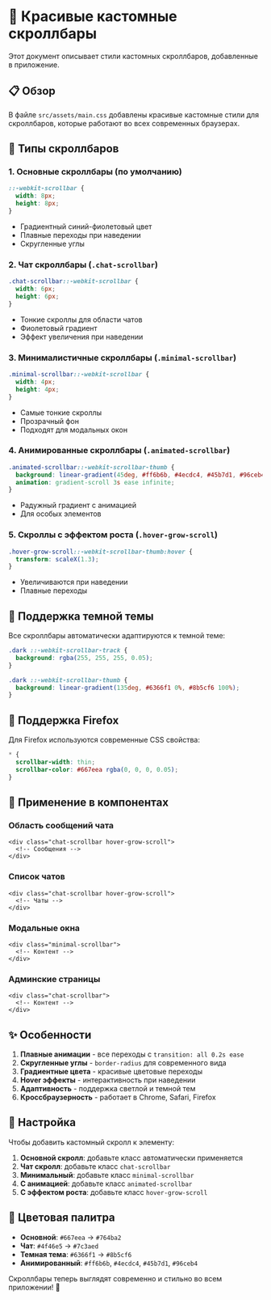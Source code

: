 # 🎨 Красивые кастомные скроллбары

Этот документ описывает стили кастомных скроллбаров, добавленные в приложение.

## 📋 Обзор

В файле `src/assets/main.css` добавлены красивые кастомные стили для скроллбаров, которые работают во всех современных браузерах.

## 🎯 Типы скроллбаров

### 1. **Основные скроллбары** (по умолчанию)
```css
::-webkit-scrollbar {
  width: 8px;
  height: 8px;
}
```
- Градиентный синий-фиолетовый цвет
- Плавные переходы при наведении
- Скругленные углы

### 2. **Чат скроллбары** (`.chat-scrollbar`)
```css
.chat-scrollbar::-webkit-scrollbar {
  width: 6px;
  height: 6px;
}
```
- Тонкие скроллы для области чатов
- Фиолетовый градиент
- Эффект увеличения при наведении

### 3. **Минималистичные скроллбары** (`.minimal-scrollbar`)
```css
.minimal-scrollbar::-webkit-scrollbar {
  width: 4px;
  height: 4px;
}
```
- Самые тонкие скроллы
- Прозрачный фон
- Подходят для модальных окон

### 4. **Анимированные скроллбары** (`.animated-scrollbar`)
```css
.animated-scrollbar::-webkit-scrollbar-thumb {
  background: linear-gradient(45deg, #ff6b6b, #4ecdc4, #45b7d1, #96ceb4);
  animation: gradient-scroll 3s ease infinite;
}
```
- Радужный градиент с анимацией
- Для особых элементов

### 5. **Скроллы с эффектом роста** (`.hover-grow-scroll`)
```css
.hover-grow-scroll::-webkit-scrollbar-thumb:hover {
  transform: scaleX(1.3);
}
```
- Увеличиваются при наведении
- Плавные переходы

## 🌙 Поддержка темной темы

Все скроллбары автоматически адаптируются к темной теме:
```css
.dark ::-webkit-scrollbar-track {
  background: rgba(255, 255, 255, 0.05);
}

.dark ::-webkit-scrollbar-thumb {
  background: linear-gradient(135deg, #6366f1 0%, #8b5cf6 100%);
}
```

## 🦊 Поддержка Firefox

Для Firefox используются современные CSS свойства:
```css
* {
  scrollbar-width: thin;
  scrollbar-color: #667eea rgba(0, 0, 0, 0.05);
}
```

## 🎯 Применение в компонентах

### Область сообщений чата
```vue
<div class="chat-scrollbar hover-grow-scroll">
  <!-- Сообщения -->
</div>
```

### Список чатов
```vue
<div class="chat-scrollbar hover-grow-scroll">
  <!-- Чаты -->
</div>
```

### Модальные окна
```vue
<div class="minimal-scrollbar">
  <!-- Контент -->
</div>
```

### Админские страницы
```vue
<div class="chat-scrollbar">
  <!-- Контент -->
</div>
```

## ✨ Особенности

1. **Плавные анимации** - все переходы с `transition: all 0.2s ease`
2. **Скругленные углы** - `border-radius` для современного вида
3. **Градиентные цвета** - красивые цветовые переходы
4. **Hover эффекты** - интерактивность при наведении
5. **Адаптивность** - поддержка светлой и темной тем
6. **Кроссбраузерность** - работает в Chrome, Safari, Firefox

## 🔧 Настройка

Чтобы добавить кастомный скролл к элементу:

1. **Основной скролл**: добавьте класс автоматически применяется
2. **Чат скролл**: добавьте класс `chat-scrollbar`
3. **Минимальный**: добавьте класс `minimal-scrollbar`
4. **С анимацией**: добавьте класс `animated-scrollbar`
5. **С эффектом роста**: добавьте класс `hover-grow-scroll`

## 🎨 Цветовая палитра

- **Основной**: `#667eea` → `#764ba2`
- **Чат**: `#4f46e5` → `#7c3aed`
- **Темная тема**: `#6366f1` → `#8b5cf6`
- **Анимированный**: `#ff6b6b`, `#4ecdc4`, `#45b7d1`, `#96ceb4`

Скроллбары теперь выглядят современно и стильно во всем приложении! 🚀
